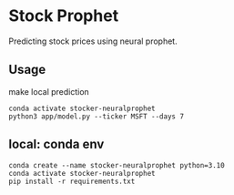 # Stock Prophet

Predicting stock prices using neural prophet. 
## Usage
make local prediction
```
conda activate stocker-neuralprophet
python3 app/model.py --ticker MSFT --days 7
```

## local: conda env    
```
conda create --name stocker-neuralprophet python=3.10
conda activate stocker-neuralprophet
pip install -r requirements.txt
```
